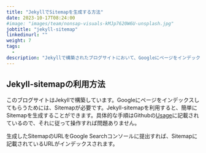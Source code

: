```yaml
---
title: "JekyllでSitemapを生成する方法"
date: 2023-10-17T08:24:00
#image: "images/team/nonsap-visuals-kMJp7620W6U-unsplash.jpg"
jobtitle: "jekyll-sitemap"
linkedinurl: ""
weight: 7
tags:
  - 
description: "Jekyllで構築されたブログサイトにおいて、Googleにページをインデックスしてもらうために必要なSitemapの生成方法を紹介します。Jekyll-sitemapプラグインを利用することで、手軽にSitemapを作成でき、その手順を解説しています。Google Searchコンソールへの提出方法についても触れており、サイトのSEO対策をサポートします。"
---
```


## Jekyll-sitemapの利用方法

このブログサイトはJekyllで構築しています。Googleにページをインデックスしてもらうためには、Sitemapが必要です。Jekyll-sitemapを利用すると、簡単にSitemapを生成することができます。具体的な手順はGithubの[Usage](https://github.com/jekyll/jekyll-sitemap)に記載されているので、それに従って操作すれば問題ありません。

生成したSitemapのURLをGoogle Searchコンソールに提出すれば、Sitemapに記載されているURLがインデックスされます。
